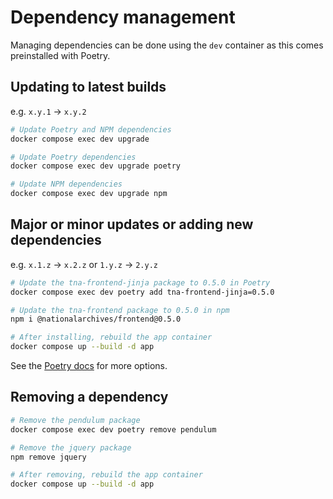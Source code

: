 # Dependency management

Managing dependencies can be done using the `dev` container as this comes preinstalled with Poetry.

## Updating to latest builds

e.g. `x.y.1` -> `x.y.2`

```sh
# Update Poetry and NPM dependencies
docker compose exec dev upgrade

# Update Poetry dependencies
docker compose exec dev upgrade poetry

# Update NPM dependencies
docker compose exec dev upgrade npm
```

## Major or minor updates or adding new dependencies

e.g. `x.1.z` -> `x.2.z` or `1.y.z` -> `2.y.z`

```sh
# Update the tna-frontend-jinja package to 0.5.0 in Poetry
docker compose exec dev poetry add tna-frontend-jinja=0.5.0

# Update the tna-frontend package to 0.5.0 in npm
npm i @nationalarchives/frontend@0.5.0

# After installing, rebuild the app container
docker compose up --build -d app
```

See the [Poetry docs](https://python-poetry.org/docs/cli/#add) for more options.

## Removing a dependency

```sh
# Remove the pendulum package
docker compose exec dev poetry remove pendulum

# Remove the jquery package
npm remove jquery

# After removing, rebuild the app container
docker compose up --build -d app
```
